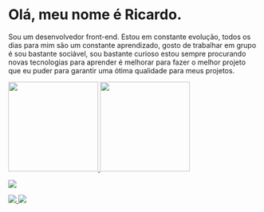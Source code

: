 # Olá, meu nome é Ricardo.

Sou um desenvolvedor front-end. Estou em constante evolução, todos os dias para mim são um constante aprendizado, gosto de trabalhar em grupo é sou bastante sociável, sou bastante curioso estou sempre procurando novas tecnologias para aprender é melhorar para fazer o melhor projeto que eu puder para garantir uma ótima qualidade para meus projetos.

<div>
<a href="https://github.com/ricardosousabr">
<img height="180em" src="https://github-readme-stats.vercel.app/api/top-langs/?username=ricardosousabr&layout=compact&langs_count=7&theme=dracula"/>
<img height="180em" src="https://github-readme-stats.vercel.app/api?username=ricardosousabr&show_icons=true&theme=dracula&include_all_commits=true&count_private=true"/>
</div>

<a href="https://instagram.com/ricardosousa.br" target="_blank"><img src="https://img.shields.io/badge/-Instagram-%23E4405F?style=for-the-badge&logo=instagram&logoColor=white" target="_blank"></a>

<a href="https://www.linkedin.com/in/ricardo-sousa-oliveira" rel="nofollow">
  <img src="https://camo.githubusercontent.com/a493f6833f99fb3c85788d6d9305e6b7a42b838e5ee5d138fd9a8214a7e77472/68747470733a2f2f696d672e736869656c64732e696f2f62616467652f6c696e6b6564696e2d2532333030373742352e7376673f267374796c653d666f722d7468652d6261646765266c6f676f3d6c696e6b6564696e266c6f676f436f6c6f723d7768697465" data-canonical-src="https://img.shields.io/badge/linkedin-%230077B5.svg?&amp;style=for-the-badge&amp;logo=linkedin&amp;logoColor=white" style="max-width: 100%;">
</a>

<a href="mailto:ricardo.br.pi@gmail.com">
  <img src="https://camo.githubusercontent.com/93c91debf7ab9aced59afb338e9b267a4253693eb1daa5f486f80c929848095b/68747470733a2f2f696d672e736869656c64732e696f2f62616467652f676d61696c2d4431343833362e7376673f267374796c653d666f722d7468652d6261646765266c6f676f3d676d61696c266c6f676f436f6c6f723d7768697465" data-canonical-src="https://img.shields.io/badge/gmail-D14836.svg?&amp;style=for-the-badge&amp;logo=gmail&amp;logoColor=white" style="max-width: 100%;">
</a>
